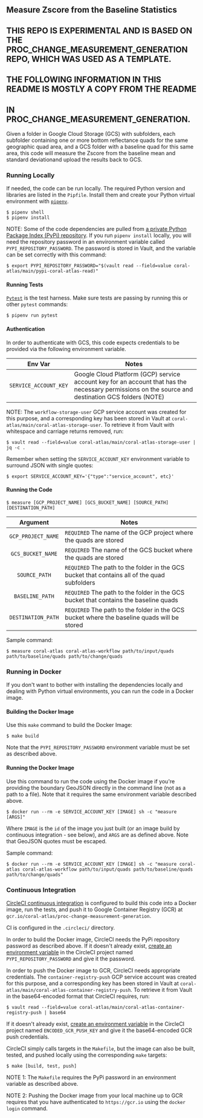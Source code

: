 ## Measure Zscore from the Baseline Statistics

## THIS REPO IS EXPERIMENTAL AND IS BASED ON THE PROC_CHANGE_MEASUREMENT_GENERATION REPO, WHICH WAS USED AS A TEMPLATE.
## THE FOLLOWING INFORMATION IN THIS README IS MOSTLY A COPY FROM THE README
## IN PROC_CHANGE_MEASUREMENT_GENERATION.

Given a folder in Google Cloud Storage (GCS) with subfolders, each subfolder containing one or more bottom reflectance quads for the same geographic quad area, and a GCS folder with a baseline quad for this same area, this code will measure the Zscore from the baseline mean and standard deviationand upload the results back to GCS.

### Running Locally
If needed, the code can be run locally. The required Python version and libraries are listed in the `Pipfile`. Install them and create your Python virtual environment with [`pipenv`](https://docs.pipenv.org/en/latest/).

```
$ pipenv shell
$ pipenv install
```

NOTE: Some of the code dependencies are pulled from [a private Python Package Index (PyPi) repository](https://vulcin.jfrog.io/artifactory/pypi-coral-atlas/).  If you run `pipenv install` locally, you will need the repository password in an environment variable called `PYPI_REPOSITORY_PASSWORD`.  The password is stored in Vault, and the variable can be set correctly with this command:

```
$ export PYPI_REPOSITORY_PASSWORD="$(vault read --field=value coral-atlas/main/pypi-coral-atlas-read)"
```

#### Running Tests
[`Pytest`](https://docs.pytest.org/en/latest/) is the test harness. Make sure tests are passing by running this or other `pytest` commands:

```
$ pipenv run pytest
```

#### Authentication
In order to authenticate with GCS, this code expects credentials to be provided via the following environment variable.

| Env Var                      | Notes                                      |
| :--------:                   | ------------------------------------------ |
| `SERVICE_ACCOUNT_KEY`        | Google Cloud Platform (GCP) service account key for an account that has the necessary permissions on the source and destination GCS folders (NOTE) |

NOTE: The `workflow-storage-user` GCP service account was created for this purpose, and a corresponding key has been stored in Vault at `coral-atlas/main/coral-atlas-storage-user`. To retrieve it from Vault with whitespace and carriage returns removed, run:

```
$ vault read --field=value coral-atlas/main/coral-atlas-storage-user | jq -c .
```

Remember when setting the `SERVICE_ACCOUNT_KEY` environment variable to surround JSON with single quotes:

```
$ export SERVICE_ACCOUNT_KEY='{"type":"service_account", etc}'
```

#### Running the Code
```
$ measure [GCP_PROJECT_NAME] [GCS_BUCKET_NAME] [SOURCE_PATH] [DESTINATION_PATH]
```

| Argument                     | Notes                                      |
| :--------:                   | ------------------------------------------ |
| `GCP_PROJECT_NAME` | `REQUIRED` The name of the GCP project where the quads are stored |
| `GCS_BUCKET_NAME` | `REQUIRED` The name of the GCS bucket where the quads are stored |
| `SOURCE_PATH` | `REQUIRED` The path to the folder in the GCS bucket that contains all of the quad subfolders
| `BASELINE_PATH` | `REQUIRED` The path to the folder in the GCS bucket that contains the baseline quads
| `DESTINATION_PATH` | `REQUIRED` The path to the folder in the GCS bucket where the baseline quads will be stored

Sample command:

```
$ measure coral-atlas coral-atlas-workflow path/to/input/quads path/to/baseline/quads path/to/change/quads
```

### Running in Docker
If you don't want to bother with installing the dependencies locally and dealing with Python virtual environments, you can run the code in a Docker image.

#### Building the Docker Image
Use this `make` command to build the Docker Image:

```
$ make build
```

Note that the `PYPI_REPOSITORY_PASSWORD` environment variable must be set as described above.

#### Running the Docker Image
Use this command to run the code using the Docker image if you're providing the boundary GeoJSON directly in the command line (not as a path to a file). Note that it requires the same environment variable described above.

```
$ docker run --rm -e SERVICE_ACCOUNT_KEY [IMAGE] sh -c "measure [ARGS]"
```

Where `IMAGE` is the `id` of the image you just built (or an image build by continuous integration - see below), and `ARGS` are as defined above. Note that GeoJSON quotes must be escaped.

Sample command:
```
$ docker run --rm -e SERVICE_ACCOUNT_KEY [IMAGE] sh -c "measure coral-atlas coral-atlas-workflow path/to/input/quads path/to/baseline/quads path/to/change/quads"
```

### Continuous Integration

[CircleCI continuous integration](https://circleci.com) is configured to build this code into a Docker image, run the tests, and push it to Google Container Registry (GCR) at `gcr.io/coral-atlas/proc-change-measurement-generation`.

CI is configured in the `.circleci/` directory.

In order to build the Docker image, CircleCI needs the PyPi repository password as described above.  If it doesn't already exist, [create an environment variable](https://circleci.com/docs/2.0/env-vars/) in the CircleCI project named `PYPI_REPOSITORY_PASSWORD` and give it the password.

In order to push the Docker image to GCR, CircleCI needs appropriate credentials. The `container-registry-push` GCP service account was created for this purpose, and a corresponding key has been stored in Vault at `coral-atlas/main/coral-atlas-container-registry-push`. To retrieve it from Vault in the base64-encoded format that CircleCI requires, run:

```
$ vault read --field=value coral-atlas/main/coral-atlas-container-registry-push | base64
```

If it doesn't already exist, [create an environment variable](https://circleci.com/docs/2.0/env-vars/) in the CircleCI project named `ENCODED_GCR_PUSH_KEY` and give it the base64-encoded GCR push credentials.

CircleCI simply calls targets in the `Makefile`, but the image can also be built, tested, and pushed locally using the corresponding `make` targets:

```
$ make [build, test, push]
```

NOTE 1: The `Makefile` requires the PyPi password in an environment variable as described above.

NOTE 2: Pushing the Docker image from your local machine up to GCR requires that you have authenticated to `https://gcr.io` using the `docker login` command.
